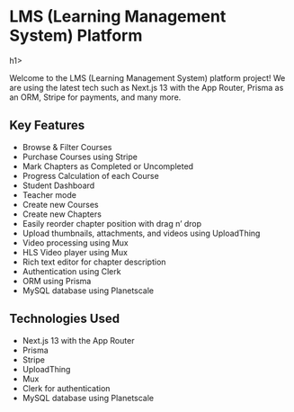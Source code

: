 <h1>LMS (Learning Management System) Platform</h1>h1>

Welcome to the LMS (Learning Management System) platform project! We are using the latest tech such as Next.js 13 with the App Router, Prisma as an ORM, Stripe for payments, and many more.

## Key Features

- Browse & Filter Courses
- Purchase Courses using Stripe
- Mark Chapters as Completed or Uncompleted
- Progress Calculation of each Course
- Student Dashboard
- Teacher mode
- Create new Courses
- Create new Chapters
- Easily reorder chapter position with drag n’ drop
- Upload thumbnails, attachments, and videos using UploadThing
- Video processing using Mux
- HLS Video player using Mux
- Rich text editor for chapter description
- Authentication using Clerk
- ORM using Prisma
- MySQL database using Planetscale

## Technologies Used

- Next.js 13 with the App Router
- Prisma
- Stripe
- UploadThing
- Mux
- Clerk for authentication
- MySQL database using Planetscale
